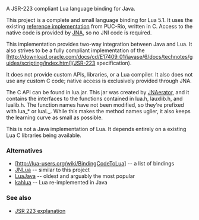 A JSR-223 compliant Lua language binding for Java.

This project is a complete and small language binding for Lua 5.1. It uses 
the existing [reference implementation](http://lua-users.org/wiki/LuaBinaries) 
from PUC-Rio, written in C. Access to the native code is provided by 
[JNA](https://jna.dev.java.net/), so no JNI code is required. 

This implementation provides two-way integration between Java and Lua. It also 
strives to be a fully compliant implementation of the
[http://download.oracle.com/docs/cd/E17409_01/javase/6/docs/technotes/guides/scripting/index.html](JSR-223 specification).

It does not provide custom APIs, libraries, or a Lua compiler. It also
does not use any custom C code; native access is exclusively provided through
JNA.

The C API can be found in lua.jar. This jar was created by
[JNAerator](http://code.google.com/p/jnaerator/), and it
contains the interfaces to the functions contained in lua.h, lauxlib.h, and
lualib.h. The function names have not been modified, so they're prefixed with
lua_* or luaL_. While this makes the method names uglier, it also keeps the
learning curve as small as possible.

This is not a Java implementation of Lua. It depends entirely on a existing Lua
C libraries being available. 

### Alternatives

* [http://lua-users.org/wiki/BindingCodeToLua] -- a list of bindings
* [JNLua](http://www.naef.com/jnlua/) -- similar to this project 
* [LuaJava](http://www.keplerproject.org/luajava/) -- oldest and arguably the most popular
* [kahlua](http://code.google.com/p/kahlua/) -- Lua re-implemented in Java

### See also

* [JSR 223 explanation](http://java.sun.com/developer/technicalArticles/J2SE/Desktop/scripting/)
